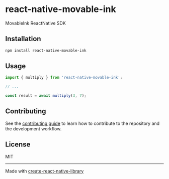 # react-native-movable-ink

MovableInk ReactNative SDK

## Installation

```sh
npm install react-native-movable-ink
```

## Usage

```js
import { multiply } from 'react-native-movable-ink';

// ...

const result = await multiply(3, 7);
```

## Contributing

See the [contributing guide](CONTRIBUTING.md) to learn how to contribute to the repository and the development workflow.

## License

MIT

---

Made with [create-react-native-library](https://github.com/callstack/react-native-builder-bob)
